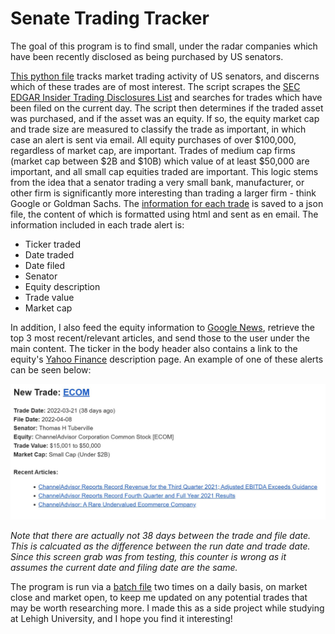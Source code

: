 # Senate Trading Tracker

<p>The goal of this program is to find small, under the radar companies which have been recently disclosed as being purchased by US senators.</p>

[This python file](/main/ScrapeTradesToday.py) tracks market trading activity of US senators, and discerns which of these trades are of most interest. The script scrapes the [SEC EDGAR Insider Trading Disclosures List](https://sec.report/Senate-Stock-Disclosures) and searches for trades which have been filed on the current day. The script then determines if the traded asset was purchased, and if the asset was an equity. If so, the equity market cap and trade size are measured to classify the trade as important, in which case an alert is sent via email. All equity purchases of over $100,000, regardless of market cap, are important. Trades of medium cap firms (market cap between $2B and $10B) which value of at least $50,000 are important, and all small cap equities traded are important. This logic stems from the idea that a senator trading a very small bank, manufacturer, or other firm is significantly more interesting than trading a larger firm - think Google or Goldman Sachs. The [information for each trade](/res/daily_trades.json) is saved to a json file, the content of which is formatted using html and sent as en email. The information included in each trade alert is:

- Ticker traded
- Date traded
- Date filed
- Senator
- Equity description
- Trade value
- Market cap

In addition, I also feed the equity information to [Google News](https://news.google.com/topstories?hl=en-US&gl=US&ceid=US:en), retrieve the top 3 most recent/relevant articles, and send those to the user under the main content. The ticker in the body header also contains a link to the equity's [Yahoo Finance](https://finance.yahoo.com/) description page. An example of one of these alerts can be seen below:

![](/res/sample_alert.JPG)

<i>Note that there are actually not 38 days between the trade and file date. This is calcuated as the difference between the run date and trade date. Since this screen grab was from testing, this counter is wrong as it assumes the current date and filing date are the same.</i>

The program is run via a [batch file](/tools/run_trades.bat) two times on a daily basis, on market close and market open, to keep me updated on any potential trades that may be worth researching more. I made this as a side project while studying at Lehigh University, and I hope you find it interesting!